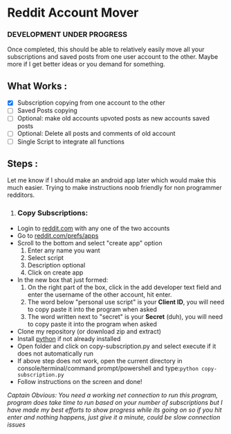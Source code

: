 # Reddit Account Mover

### DEVELOPMENT UNDER PROGRESS

Once completed, this should be able to relatively easily move all your subscriptions and saved posts from one user account to the other.
Maybe more if I get better ideas or you demand for something.

## What Works :
- [x] Subscription copying from one account to the other
- [ ] Saved Posts copying
- [ ] Optional: make old accounts upvoted posts as new accounts saved posts
- [ ] Optional: Delete all posts and comments of old account
- [ ] Single Script to integrate all functions

## Steps :
Let me know if I should make an android app later which would make this much easier.
Trying to make instructions noob friendly for non programmer redditors.

1. ### Copy Subscriptions:
- Login to [reddit.com](https://www.reddit.com/) with any one of the two accounts
- Go to [reddit.com/prefs/apps](https://www.reddit.com/prefs/apps)
- Scroll to the bottom and select "create app" option
  1. Enter any name you want
  2. Select script
  3. Description optional
  4. Click on create app
- In the new box that just formed:
  1. On the right part of the box, click in the add developer text field and enter the username of the other account, hit enter.
  2. The word below "personal use script" is your **Client ID**, you will need to copy paste it into the program when asked
  3. The word written next to "secret" is your **Secret** (duh), you will need to copy paste it into the program when asked
- Clone my repository (or download zip and extract)
- Install [python](https://www.python.org/downloads/) if not already installed
- Open folder and click on copy-subscription.py and select execute if it does not automatically run
- If above step does not work, open the current directory in console/terminal/command prompt/powershell and type:```python copy-subscription.py```
- Follow instructions on the screen and done!

*Captain Obvious: You need a working net connection to run this program, program does take time to run based on your number of subscriptions but I have made my best efforts to show progress while its going on so if you hit enter and nothing happens, just give it a minute, could be slow connection issues*